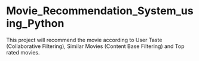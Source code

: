 # Movie_Recommendation_System_using_Python
This project will recommend the movie according to User Taste (Collaborative Filtering), Similar Movies (Content Base Filtering) and Top rated movies. 
